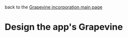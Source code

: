 back to the [Grapevine incorporation main page](https://github.com/wds4/tapestry-protocol/tree/main/guides/grapevineIncorporation)

<h1>Design the app's Grapevine</h1>
